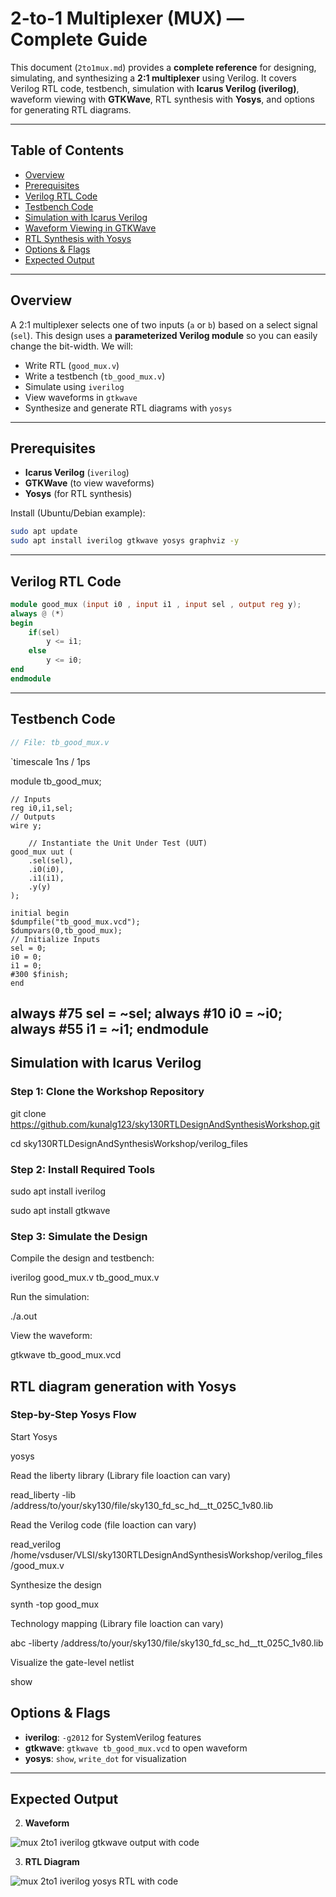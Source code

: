 # 2-to-1 Multiplexer (MUX) — Complete Guide

This document (`2to1mux.md`) provides a **complete reference** for designing, simulating, and synthesizing a **2:1 multiplexer** using Verilog. It covers Verilog RTL code, testbench, simulation with **Icarus Verilog (iverilog)**, waveform viewing with **GTKWave**, RTL synthesis with **Yosys**, and options for generating RTL diagrams.

---

## Table of Contents

* [Overview](#overview)
* [Prerequisites](#prerequisites)
* [Verilog RTL Code](#verilog-rtl-code)
* [Testbench Code](#testbench-code)
* [Simulation with Icarus Verilog](#simulation-with-icarus-verilog)
* [Waveform Viewing in GTKWave](#waveform-viewing-in-gtkwave)
* [RTL Synthesis with Yosys](#rtl-synthesis-with-yosys)
* [Options & Flags](#options--flags)
* [Expected Output](#expected-output)


---

## Overview

A 2:1 multiplexer selects one of two inputs (`a` or `b`) based on a select signal (`sel`). This design uses a **parameterized Verilog module** so you can easily change the bit-width. We will:

* Write RTL (`good_mux.v`)
* Write a testbench (`tb_good_mux.v`)
* Simulate using `iverilog`
* View waveforms in `gtkwave`
* Synthesize and generate RTL diagrams with `yosys`

---

## Prerequisites

* **Icarus Verilog** (`iverilog`)
* **GTKWave** (to view waveforms)
* **Yosys** (for RTL synthesis)

Install (Ubuntu/Debian example):

```bash
sudo apt update
sudo apt install iverilog gtkwave yosys graphviz -y
```

---

## Verilog RTL Code

```verilog
module good_mux (input i0 , input i1 , input sel , output reg y);
always @ (*)
begin
	if(sel)
		y <= i1;
	else 
		y <= i0;
end
endmodule
```

---

## Testbench Code

```verilog
// File: tb_good_mux.v

```
`timescale 1ns / 1ps

module tb_good_mux;

	// Inputs
	reg i0,i1,sel;
	// Outputs
	wire y;

        // Instantiate the Unit Under Test (UUT)
	good_mux uut (
		.sel(sel),
		.i0(i0),
		.i1(i1),
		.y(y)
	);

	initial begin
	$dumpfile("tb_good_mux.vcd");
	$dumpvars(0,tb_good_mux);
	// Initialize Inputs
	sel = 0;
	i0 = 0;
	i1 = 0;
	#300 $finish;
	end

always #75 sel = ~sel;
always #10 i0 = ~i0;
always #55 i1 = ~i1;
endmodule
---

## Simulation with Icarus Verilog
### Step 1: Clone the Workshop Repository

git clone https://github.com/kunalg123/sky130RTLDesignAndSynthesisWorkshop.git

cd sky130RTLDesignAndSynthesisWorkshop/verilog_files

### Step 2: Install Required Tools

sudo apt install iverilog

sudo apt install gtkwave

### Step 3: Simulate the Design

Compile the design and testbench:

iverilog good_mux.v tb_good_mux.v

Run the simulation:

./a.out

View the waveform:

gtkwave tb_good_mux.vcd

## RTL diagram generation with Yosys

### Step-by-Step Yosys Flow

Start Yosys

yosys

Read the liberty library (Library file loaction can vary)

read_liberty -lib /address/to/your/sky130/file/sky130_fd_sc_hd__tt_025C_1v80.lib

Read the Verilog code (file loaction can vary)

read_verilog /home/vsduser/VLSI/sky130RTLDesignAndSynthesisWorkshop/verilog_files/good_mux.v

Synthesize the design

synth -top good_mux

Technology mapping (Library file loaction can vary)

abc -liberty /address/to/your/sky130/file/sky130_fd_sc_hd__tt_025C_1v80.lib 

Visualize the gate-level netlist

show


## Options & Flags

* **iverilog**: `-g2012` for SystemVerilog features
* **gtkwave**: `gtkwave tb_good_mux.vcd` to open waveform
* **yosys**: `show`, `write_dot` for visualization

---

## Expected Output
2. **Waveform**

![mux 2to1 iverilog gtkwave output with code](https://github.com/user-attachments/assets/d03b90d7-ff19-402f-9d4b-71e274cd6501)

3. **RTL Diagram**

![mux 2to1 iverilog yosys RTL with code](https://github.com/user-attachments/assets/36987b49-f3e6-4626-92b5-3d16545c537e)




